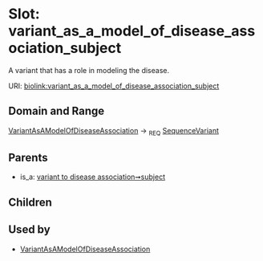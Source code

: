 
# Slot: variant_as_a_model_of_disease_association_subject


A variant that has a role in modeling the disease.

URI: [biolink:variant_as_a_model_of_disease_association_subject](https://w3id.org/biolink/vocab/variant_as_a_model_of_disease_association_subject)


## Domain and Range

[VariantAsAModelOfDiseaseAssociation](VariantAsAModelOfDiseaseAssociation.md) ->  <sub>REQ</sub>
 [SequenceVariant](SequenceVariant.md)

## Parents

 *  is_a: [variant to disease association➞subject](variant_to_disease_association_subject.md)

## Children


## Used by

 * [VariantAsAModelOfDiseaseAssociation](VariantAsAModelOfDiseaseAssociation.md)
